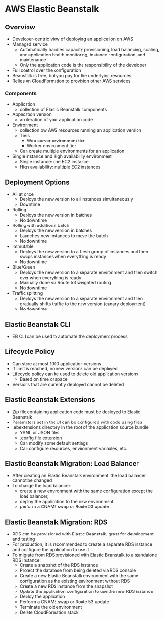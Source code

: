 # AWS Elastic Beanstalk

## Overview

- Developer-centric view of deploying an application on AWS
- Managed service
  - Automatically handles capacity provisioning, load balancing, scaling, and application health monitoring, instance configuration, and maintenance
  - Only the application code is the responsibility of the developer
- Full control over the configuration
- Beanstalk is free, but you pay for the underlying resources
- Relies on CloudFormation to provision other AWS services

### Components

- Application
  - collection of Elastic Beanstalk components
- Application version
  - an iteration of your application code
- Environment
  - collection ow AWS resources running an application version
  - Tiers
    - Web server environment tier
    - Worker environment tier
  - Can create multiple environments for an application
- Single instance and High availability environment
  - Single instance: one EC2 instance
  - High availability: multiple EC2 instances

## Deployment Options

- All at once
  - Deploys the new version to all instances simultaneously
  - Downtime
- Rolling
  - Deploys the new version in batches
  - No downtime
- Rolling with additional batch
  - Deploys the new version in batches
  - Launches new instances to move the batch
  - No downtime
- Immutable
  - Deploys the new version to a fresh group of instances and then swaps instances when everything is ready
  - No downtime
- Blue/Green
  - Deploys the new version to a separate environment and then switch over when everything is ready
  - Manually done via Route 53 weighted routing
  - No downtime
- Traffic splitting
  - Deploys the new version to a separate environment and then gradually shifts traffic to the new version (canary deployment)
  - No downtime

## Elastic Beanstalk CLI

- EB CLI can be used to automate the deployment process

## Lifecycle Policy

- Can store at most 1000 application versions
- If limit is reached, no new versions can be deployed
- Lifecycle policy can be used to delete old application versions
  - Based on time or space
- Versions that are currently deployed cannot be deleted

## Elastic Beanstalk Extensions

- Zip file containing application code must be deployed to Elastic Beanstalk
- Parameters set in the UI can be configured with code using files
- .ebextensions directory in the root of the application source bundle
  - YAML or JSON files
  - .config file extension
  - Can modify some default settings
  - Can configure resources, environment variables, etc.

## Elastic Beanstalk Migration: Load Balancer

- After creating an Elastic Beanstalk environment, the load balancer cannot be changed
- To change the load balancer:
  - create a new environment with the same configuration except the load balancer,
  - deploy the application to the new environment
  - perform a CNAME swap or Route 53 update

## Elastic Beanstalk Migration: RDS

- RDS can be provisioned with Elastic Beanstalk, great for development and testing
- For production, it is recommended to create a separate RDS instance and configure the application to use it
- To migrate from RDS provisioned with Elastic Beanstalk to a standalone RDS instance:
  - Create a snapshot of the RDS instance
  - Protect the database from being deleted via RDS console
  - Create a new Elastic Beanstalk environment with the same configuration as the existing environment without RDS
  - Create a new RDS instance from the snapshot
  - Update the application configuration to use the new RDS instance
  - Deploy the application
  - Perform a CNAME swap or Route 53 update
  - Terminate the old environment
  - Delete CloudFormation stack
